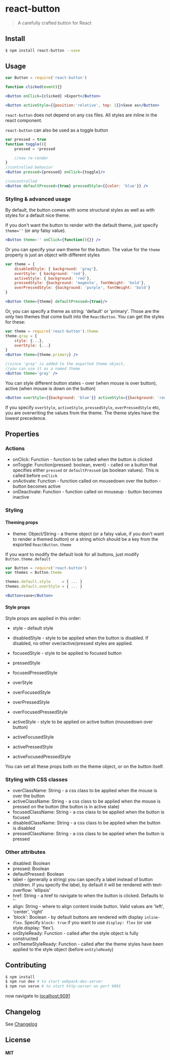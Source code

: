 react-button
============

> A carefully crafted button for React

## Install

```sh
$ npm install react-button --save
```

## Usage

```jsx
var Button = require('react-button')

function clicked(event){}

<Button onClick={clicked} >Export</Button>

<Button activeStyle={{position:'relative', top: 1}}>Save as</Button>
```

`react-button` does not depend on any css files. All styles are inline in the react component.

`react-button` can also be used as a toggle button
```jsx
var pressed = true
function toggle(){
	pressed = !pressed

	//now re-render
}
//controlled behavior
<Button pressed={pressed} onClick={toggle}/>

//uncontrolled
<Button defaultPressed={true} pressedStyle={{color: 'blue'}} />
```

### Styling & advanced usage

By default, the button comes with some structural styles as well as with styles for a default nice theme.

If you don't want the button to render with the default theme, just specify `theme=''` (or any falsy value).

```jsx
<Button theme='' onClick={function(){}} />
```

Or you can specify your own theme for the button.
The value for the `theme` property is just an object with different styles

```jsx
var theme = {
	disabledStyle: { background: 'gray'},
	overStyle: { background: 'red'},
	activeStyle: { background: 'red'},
	pressedStyle: {background: 'magenta', fontWeight: 'bold'},
	overPressedStyle: {background: 'purple', fontWeight: 'bold'}
}

<Button theme={theme} defaultPressed={true}/>
```
Or, you can specify a theme as string: 'default' or 'primary'. Those are the only two themes that come built into the `ReactButton`. You can get the styles for these:

```jsx
var theme = require('react-button').theme
theme.gray = {
	style: {...},
	overStyle: {...}
}
<Button theme={theme.primary} />

//since 'gray' is added to the exported theme object,
//you can use it as a named theme
<Button theme='gray' />
```

You can style different button states - over (when mouse is over button), active (when mouse is down on the button)

```jsx
<Button overStyle={{background: 'blue'}} activeStyle={{background: 'red'}} />
```
If you specify `overStyle`, `activeStyle`, `pressedStyle`, `overPressedStyle` etc, you are overwriting the values from the theme. The theme styles have the lowest precedence.

## Properties

### Actions

 * onClick: Function - function to be called when the button is clicked
 * onToggle: Function(pressed: boolean, event) - called on a button that specifies either `pressed` or `defaultPressed` (as boolean values). This is called before `onClick`
 * onActivate: Function - function called on mousedown over the button - button becomes active
 * onDeactivate: Function - function called on mouseup - button becomes inactive

### Styling

#### Theming props

 * theme: Object/String - a theme object (or a falsy value, if you don't want to render a themed button) or a string which should be a key from the exported `ReactButton.theme`

 If you want to modify the default look for all buttons, just modify `Button.theme.default`

```jsx
var Button = require('react-button')
var themes = Button.theme

themes.default.style     = { ... }
themes.default.overStyle = { ... }

<Button>save</Button>

```

#### Style props

Style props are applied in this order:

 * style - default style
 * disabledStyle - style to be applied when the button is disabled. If disabled, no other over/active/pressed styles are applied.
 * focusedStyle - style to be applied to focused button
 * pressedStyle

 * focusedPressedStyle

 * overStyle
 * overFocusedStyle
 * overPressedStyle
 * overFocusedPressedStyle

 * activeStyle - style to be applied on active button (mousedown over button)
 * activeFocusedStyle
 * activePressedStyle
 * activeFocusedPressedStyle

You can set all these props both on the theme object, or on the button itself.

### Styling with CSS classes
 * overClassName: String - a css class to be applied when the mouse is over the button
 * activeClassName: String - a css class to be applied when the mouse is pressed on the button (the button is in active state)
 * focusedClassName: String - a css class to be applied when the button is focused
 * disabledClassName: String - a css class to be applied when the button is disabled
 * pressedClassName: String - a css class to be applied when the button is pressed

### Other attributes
 * disabled: Boolean
 * pressed: Boolean
 * defaultPressed: Boolean
 * label - (generally a string) you can specify a label instead of button children. If you specify the label, by default it will be rendered with text-overflow: 'ellipsis'
 * href: String - a href to navigate to when the button is clicked. Defaults to ''
 * align: String - where to align content inside button. Valid values are 'left', 'center', 'right'
 * 'block': Boolean - by default buttons are rendered with display `inline-flex`. Specify `block: true` if you want to use `display: flex` (or use style.display: 'flex').
 * onStyleReady: Function - called after the style object is fully constructed
 * onThemeStyleReady: Function - called after the theme styles have been applied to the style object (before `onStyleReady`)

## Contributing

```sh
$ npm install
$ npm run dev # to start webpack-dev-server
$ npm run serve # to start http-server on port 9091
```

now navigate to [localhost:9091](http://localhost:9091)

## Changelog

See [Changelog](./CHANGELOG.md)

## License

#### MIT